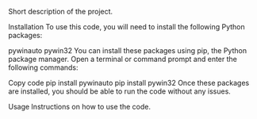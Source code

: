 Short description of the project.

Installation
To use this code, you will need to install the following Python packages:

pywinauto
pywin32
You can install these packages using pip, the Python package manager. Open a terminal or command prompt and enter the following commands:

Copy code
pip install pywinauto
pip install pywin32
Once these packages are installed, you should be able to run the code without any issues.

Usage
Instructions on how to use the code.
